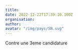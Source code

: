 ```yaml
---
title: 
date: 2022-12-22T17:39:10.100Z
organisation: 
author: 
avatar: "/img/pays/SN.svg"
---
```


Contre une 3eme candidature 